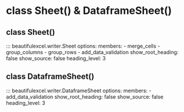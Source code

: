 # class **Sheet()** & **DataframeSheet()**
## class **Sheet()**
::: beautifulexcel.writer.Sheet
    options:
      members:
        - merge_cells
        - group_columns
        - group_rows
        - add_data_validation
      show_root_heading: false
      show_source: false
      heading_level: 3
  

## class **DataframeSheet()**

::: beautifulexcel.writer.DataframeSheet
    options:
      members:
        - add_data_validation
      show_root_heading: false
      show_source: false
      heading_level: 3